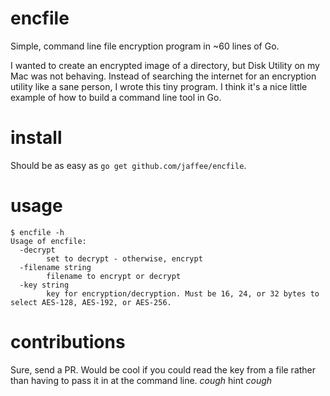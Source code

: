 # encfile
Simple, command line file encryption program in ~60 lines of Go.


I wanted to create an encrypted image of a directory, but Disk Utility on my Mac was not behaving. Instead of searching the internet for an encryption utility like a sane person, I wrote this tiny program. I think it's a nice little example of how to build a command line tool in Go.

# install
Should be as easy as `go get github.com/jaffee/encfile`. 

# usage 

```
$ encfile -h
Usage of encfile:
  -decrypt
    	set to decrypt - otherwise, encrypt
  -filename string
    	filename to encrypt or decrypt
  -key string
    	key for encryption/decryption. Must be 16, 24, or 32 bytes to select AES-128, AES-192, or AES-256.
```

# contributions
Sure, send a PR. Would be cool if you could read the key from a file rather than having to pass it in at the command line. *cough* hint *cough*
